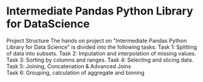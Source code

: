# Intermediate Pandas Python Library for DataScience


Project Structure The hands on project on "Intermediate Pandas Python Library for Data Science" is divided into the following tasks: 
Task 1: Splitting of data into subsets.
Task 2: Imputation and interpolation of missing values.
Task 3: Sorting by columns and ranges. 
Task 4: Selecting and slicing data.
Task 5: Joining, Concatenation &amp; Advanced Joins  
Task 6: Grouping, calculation of aggregate and binning
